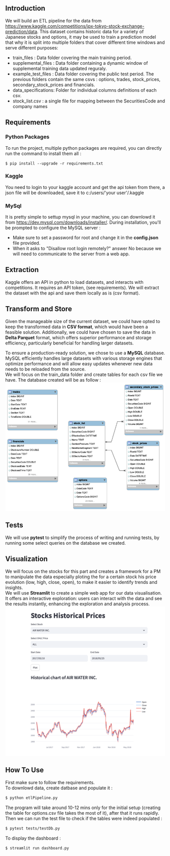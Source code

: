 ## Introduction
We will build an ETL pipeline for the data from https://www.kaggle.com/competitions/jpx-tokyo-stock-exchange-prediction/data.
This dataset contains historic data for a variety of Japanese stocks and options, it may be used to train a prediction model that why it is split into multiple folders that cover different time windows and serve different purposes: 
- train_files : Data folder covering the main training period.
- supplemental_files : Data folder containing a dynamic window of supplemental training data updated reguraly.
- example_test_files : Data folder covering the public test period.
  The previous folders contain the same csvs : options, trades, stock_prices, secondary_stock_prices and financials.
- data_specifications: Folder for individual columns definitions of each csv.
- stock_list.csv : a single file for mapping between the SecuritiesCode and company names

## Requirements
### Python Packages
To run the project, multiple python packages are required, you can directly run the command to install them all :
```shell
$ pip install --upgrade -r requirements.txt 
```

### Kaggle
You need to login to your kaggle account and get the api token from there, a json file will be downloaded, save it to c:/users/'your user'/.kaggle

### MySql
It is pretty simple to settup mysql in your machine, you can downlowd it from https://dev.mysql.com/downloads/installer/. During installation, you'll be prompted to configure the MySQL server :
- Make sure to set a password for root and change it in the **config.json** file provided.
- When it asks to "Disallow root login remotely?" answer No because we will need to communicate to the server from a web app.
  
## Extraction 
Kaggle offers an API in python to load datasets, and interacts with competitions. It requires an API token, (see requirements).
We will extract the dataset with the api and save them locally as is (csv format).

## Transform and Store
Given the manageable size of the current dataset, we could have opted to keep the transformed data in **CSV format**, which would have been a feasible solution. Additionally, we could have chosen to save the data in **Delta Parquet** format, which offers superior performance and storage efficiency, particularly beneficial for handling larger datasets.  

To ensure a production-ready solution, we chose to use a **MySQL** database. MySQL efficiently handles large datasets with various storage engines that optimize performance and will allow easy updates whenever new data needs to be reloaded from the source.  
We will focus on the train_data folder and create tables for each csv file we have.
The database created will be as follow : 
<img src=https://github.com/khaoulariad/JPX-Tokyo-Stock-Exchange-DATA/blob/main/diagram%20eer.drawio.png >

## Tests 
We will use **pytest** to simplify the process of writing and running tests, by running some select queries on the database we created.

## Visualization
We will focus on the stocks for this part and creates a framework for a PM to manipulate the data especially ploting the for a certain stock his price evolution (low, high, close, open), to make it easier to identify trends and insights.  
We will use **Streamlit** to create a simple web app for our data visualisation. It offers an interactive exploration: users can interact with the data and see the results instantly, enhancing the exploration and analysis process.
<img src=https://github.com/khaoulariad/JPX-Tokyo-Stock-Exchange-DATA/blob/main/dashboard.png >

## How To Use
First make sure to follow the requirements.  
To downlowd data, create datbase and populate it :
```sh
$ python etlPipeline.py
```
The program will take around 10-12 mins only for the initial setup (creating the table for options.csv file takes the most of it), after that it runs rapidly.   
Then we can run the test file to check if the tables were indeed populated :
```sh
$ pytest tests/testDb.py
```

To display the dashboard :
```sh
$ streamlit run dashboard.py
```
